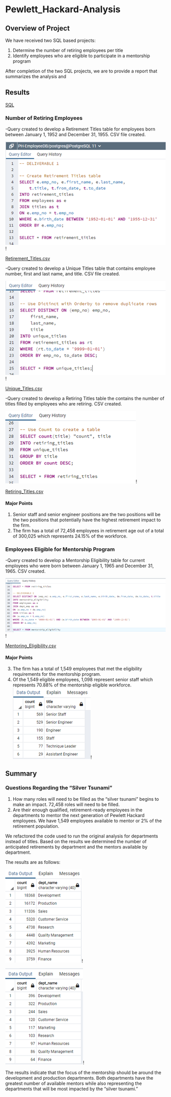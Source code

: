 # Pewlett_Hackard-Analysis

## Overview of Project

We have received two SQL based projects:
1.	Determine the number of retiring employees per title 
2.	Identify employees who are eligible to participate in a mentorship program

After completion of the two SQL projects, we are to provide a report that summarizes the analysis and 

## Results

[SQL]( https://github.com/nkinsler/Pewlett_Hackard-Analysis/blob/main/Queries/Employee_Database_challenge.sql)

### Number of Retiring Employees

-Query created to develop a Retirement Titles table for employees born between January 1, 1952 and December 31, 1955.  CSV file created.

![Retirement_Titles.png](https://github.com/nkinsler/Pewlett_Hackard-Analysis/blob/main/PNG/Retirement%20Titles%20SQL.png)!

[Retirement_Titles.csv](https://github.com/nkinsler/Pewlett_Hackard-Analysis/blob/main/Data/retirement_titles.csv)

-Query created to develop a Unique Titles table that contains employee number, first and last name, and title.  CSV file created.

![Unique_Titles.png](https://github.com/nkinsler/Pewlett_Hackard-Analysis/blob/main/PNG/Unique%20titles%20SQL.png)!

[Unique_Titles.csv](https://github.com/nkinsler/Pewlett_Hackard-Analysis/blob/main/Data/unique_titles.csv)

-Query created to develop a Retiring Titles table the contains the number of titles filled by employees who are retiring.  CSV created.

![Retiring_Titles.png](https://github.com/nkinsler/Pewlett_Hackard-Analysis/blob/main/PNG/Retiring%20Titles%20SQL.png)!

[Retiring_Titles.csv](https://github.com/nkinsler/Pewlett_Hackard-Analysis/blob/main/Data/retiring_titles.csv)

#### Major Points
1.	Senior staff and senior engineer positions are the two positions will be the two positions that potentially have the highest retirement impact to the firm.
2.	The firm has a total of 72,458 employees in retirement age out of a total of 300,025 which represents 24.15% of the workforce.

### Employees Eligible for Mentorship Program

-Query created to develop a Mentorship Eligibility table for current employees who were born between January 1, 1965 and December 31, 1965.  CSV created.

![Mentoring_Eligibility.png](https://github.com/nkinsler/Pewlett_Hackard-Analysis/blob/main/PNG/Mentorship%20Eligibility%20SQL.png)!

[Mentoring_Eligibility.csv](https://github.com/nkinsler/Pewlett_Hackard-Analysis/blob/main/Data/membership_eligibility.csv)

#### Major Points
3.	The firm has a total of 1,549 employees that met the eligibility requirements for the mentorship program.
4.	Of the 1,549 eligible employees, 1,098 represent senior staff which represents 70.88% of the mentorship eligible workforce. 
![Mentoring_Titles.png](https://github.com/nkinsler/Pewlett_Hackard-Analysis/blob/main/PNG/Mentorship%20Titles.png)!

## Summary

### Questions Regarding the “Silver Tsunami”

1.	How many roles will need to be filled as the “silver tsunami” begins to make an impact. 72,458 roles will need to be filled.
2.	Are their enough qualified, retirement-ready employees in the departments to mentor the next generation of Pewlett Hackard employees.  We have 1,549 employees available to mentor or 2% of the retirement population.

We refactored the code used to run the original analysis for departments instead of titles.  Based on the results we determined the number of anticipated retirements by department and the mentors available by department.

The results are as follows:

![Mentoring_Dept.png](https://github.com/nkinsler/Pewlett_Hackard-Analysis/blob/main/PNG/Mentoring%20Dept.png)!

![Department_Eligibility.png](https://github.com/nkinsler/Pewlett_Hackard-Analysis/blob/main/PNG/Department%20Eligibility.png)!

The results indicate that the focus of the mentorship should be around the development and production departments.  Both departments have the greatest number of available mentors while also representing the departments that will be most impacted by the “silver tsunami.” 
